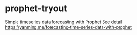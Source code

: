 # prophet-tryout
Simple timeseries data forecasting with Prophet
See detail https://yanming.me/forecasting-time-series-data-with-prophet
